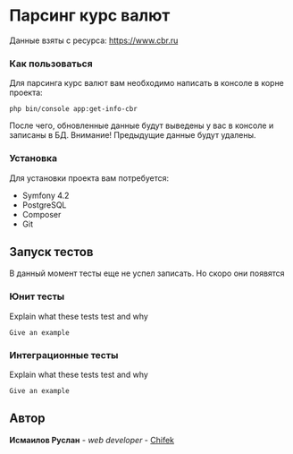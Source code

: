 

# Парсинг курс валют

Данные взяты с ресурса: https://www.cbr.ru

### Как пользоваться

Для парсинга курс валют вам необходимо написать в консоле в корне проекта:

```
php bin/console app:get-info-cbr
```

После чего, обновленные данные будут выведены у вас в консоле и записаны в БД.
Внимание! Предыдущие данные будут удалены.

### Установка

Для установки проекта вам потребуется:

* Symfony 4.2
* PostgreSQL
* Composer
* Git

## Запуск тестов

В данный момент тесты еще не успел записать. Но скоро они появятся

### Юнит тесты

Explain what these tests test and why

```
Give an example
```

### Интеграционные тесты

Explain what these tests test and why

```
Give an example
```

## Автор

 **Исмаилов Руслан** - *web developer* - [Chifek](https://github.com/Chifek)

